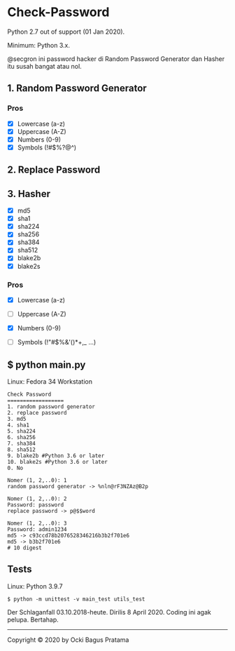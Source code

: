 # Check-Password

Python 2.7 out of support (01 Jan 2020).

Minimum: Python 3.x.

@secgron ini password hacker di Random Password Generator dan Hasher itu susah bangat atau nol.

## 1. Random Password Generator

### Pros

- [x] Lowercase (a-z)
- [x] Uppercase (A-Z)
- [x] Numbers (0-9)
- [x] Symbols (&excl;&num;&dollar;&percnt;&quest;&commat;&Hat;)

## 2. Replace Password

## 3. Hasher
- [x] md5
- [x] sha1
- [x] sha224
- [x] sha256
- [x] sha384
- [x] sha512
- [x] blake2b
- [x] blake2s

### Pros

- [x] Lowercase (a-z)
- [ ] Uppercase (A-Z)
- [x] Numbers (0-9)
- [ ] Symbols (&excl;&quot;&num;&dollar;&percnt;&amp;&apos;&lpar;&rpar;&ast;&plus;&comma;&lowbar; ...)


## \$ python main.py

Linux: Fedora 34 Workstation

```
Check Password
==================
1. random password generator
2. replace password
3. md5
4. sha1
5. sha224
6. sha256
7. sha384
8. sha512
9. blake2b #Python 3.6 or later
10. blake2s #Python 3.6 or later
0. No

Nomer (1, 2,..0): 1
random password generator -> %nln@rF3NZAz@B2p

Nomer (1, 2,..0): 2
Password: password
replace password -> p@$$word

Nomer (1, 2,..0): 3
Password: admin1234
md5 -> c93ccd78b2076528346216b3b2f701e6
md5 -> b3b2f701e6
# 10 digest
```

## Tests

Linux: Python 3.9.7

```
$ python -m unittest -v main_test utils_test
```

Der Schlaganfall 03.10.2018-heute. Dirilis 8 April 2020. Coding ini agak pelupa. Bertahap.

---

Copyright © 2020 by Ocki Bagus Pratama
